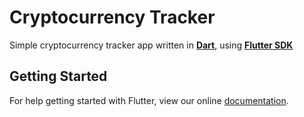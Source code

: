 # Cryptocurrency Tracker

Simple cryptocurrency tracker app
written in **[Dart](https://www.dartlang.org/)**,  using **[Flutter SDK](https://flutter.io/)**

## Getting Started

For help getting started with Flutter, view our online
[documentation](https://flutter.io/).
